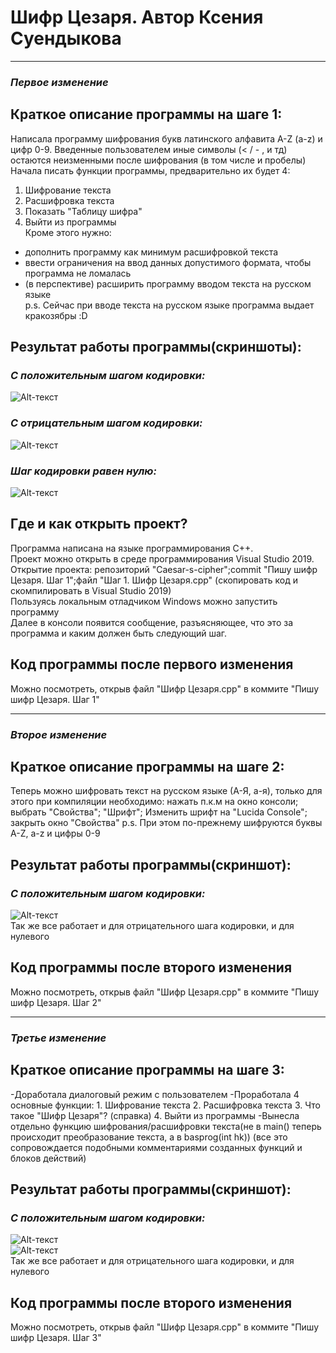 # **Шифр Цезаря. Автор Ксения Суендыкова**
____
### *Первое изменение*

## **Краткое описание программы на шаге 1:**

Написала программу шифрования букв латинского алфавита A-Z (a-z) и цифр 0-9. Введенные пользователем иные символы (< / - , и тд) остаются неизменными после шифрования (в том числе и пробелы)     
Начала писать функции программы, предварительно их будет 4:   
1. Шифрование  текста    
2. Расшифровка текста    
3. Показать "Таблицу шифра"    
4. Выйти из программы    
Кроме этого нужно:
- дополнить программу как минимум расшифровкой текста
- ввести ограничения на ввод данных допустимого формата, чтобы программа не ломалась
- (в перспективе) расширить программу вводом текста на русском языке    
p.s. Сейчас при вводе текста на русском языке программа выдает кракозябры :D 
    
## **Результат работы программы(скриншоты):**

### *С положительным шагом кодировки:*    
![Alt-текст](https://skr.sh/i/011120/rKoM95YP.jpg?download=1&name=Скриншот%2001-11-2020%2013:51:43.jpg)

### *С отрицательным шагом кодировки:*    
![Alt-текст](https://skr.sh/i/011120/0mnc0mtX.jpg?download=1&name=Скриншот%2001-11-2020%2014:18:16.jpg)

### *Шаг кодировки равен нулю:*    
![Alt-текст](https://skr.sh/i/011120/UqZMfrsN.jpg?download=1&name=Скриншот%2001-11-2020%2014:23:34.jpg)

## **Где и как открыть проект?**

Программа написана на языке программирования С++.    
Проект можно открыть в среде программирования Visual Studio 2019.    
Открытие проекта: репозиторий "Caesar-s-cipher";commit "Пишу шифр Цезаря. Шаг 1";файл "Шаг 1. Шифр Цезаря.cpp" (скопировать код и скомпилировать в Visual Studio 2019)    
Пользуясь локальным отладчиком Windows можно запустить программу    
Далее в консоли появится сообщение, разъясняющее, что это за программа и каким должен быть следующий шаг.    

## **Код программы после первого изменения**   
Можно посмотреть, открыв файл "Шифр Цезаря.cpp" в коммите "Пишу шифр Цезаря. Шаг 1"    
____
### *Второе изменение*

## **Краткое описание программы на шаге 2:**    

Теперь можно шифровать текст на русском языке (А-Я, а-я), только для этого при компиляции необходимо:
нажать п.к.м на окно консоли; выбрать "Свойства"; "Шрифт"; Изменить шрифт на "Lucida Console"; закрыть окно "Свойства"
p.s. При этом по-прежнему шифруются буквы A-Z, a-z и цифры 0-9

## **Результат работы программы(скриншот):**

### *С положительным шагом кодировки:*    
![Alt-текст](https://sun9-31.userapi.com/impf/3vBV9ftjNXv3zqaW2q_u9bTU2UoAtSA0KiPV0Q/er8jm3JqIgk.jpg?size=590x335&quality=96&proxy=1&sign=b59b75ca4bbf51b14b44a4e65a72ae44)    
Так же все работает и для отрицательного шага кодировки, и для нулевого    

## **Код программы после второго изменения**   
Можно посмотреть, открыв файл "Шифр Цезаря.cpp" в коммите "Пишу шифр Цезаря. Шаг 2"    
____
### *Третье изменение*

## **Краткое описание программы на шаге 3:**    

-Доработала диалоговый режим с пользователем
-Проработала 4 основные функции:
    1. Шифрование текста
    2. Расшифровка текста
    3. Что такое "Шифр Цезаря"? (справка)
    4. Выйти из программы
-Вынесла отдельно функцию шифрования/расшифровки текста(не в main() теперь происходит преобразование текста, а в basprog(int hk))
(все это сопровождается подобными комментариями созданных функций и блоков действий)

## **Результат работы программы(скриншот):**

### *С положительным шагом кодировки:*    
![Alt-текст](https://skr.sh/i/021120/0HRWpe3g.jpg?download=1&name=Скриншот%2002-11-2020%2021:25:58.jpg)    
![Alt-текст](https://skr.sh/i/021120/WEllVfu8.jpg?download=1&name=Скриншот%2002-11-2020%2021:26:25.jpg)    
Так же все работает и для отрицательного шага кодировки, и для нулевого    

## **Код программы после второго изменения**   
Можно посмотреть, открыв файл "Шифр Цезаря.cpp" в коммите "Пишу шифр Цезаря. Шаг 3"
